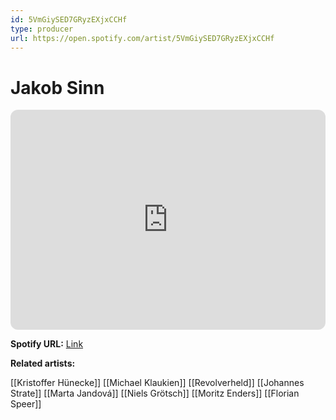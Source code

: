```yaml
---
id: 5VmGiySED7GRyzEXjxCCHf
type: producer
url: https://open.spotify.com/artist/5VmGiySED7GRyzEXjxCCHf
---
```

# Jakob Sinn

<iframe style="border-radius:12px" src="https://open.spotify.com/embed/artist/5VmGiySED7GRyzEXjxCCHf" width="100%" height="352" frameBorder="0" allowfullscreen="" allow="autoplay; clipboard-write; encrypted-media; fullscreen; picture-in-picture" loading="lazy"></iframe>

**Spotify URL:** [Link](https://open.spotify.com/artist/5VmGiySED7GRyzEXjxCCHf)

**Related artists:**

[[Kristoffer Hünecke]]
[[Michael Klaukien]]
[[Revolverheld]]
[[Johannes Strate]]
[[Marta Jandová]]
[[Niels Grötsch]]
[[Moritz Enders]]
[[Florian Speer]]
